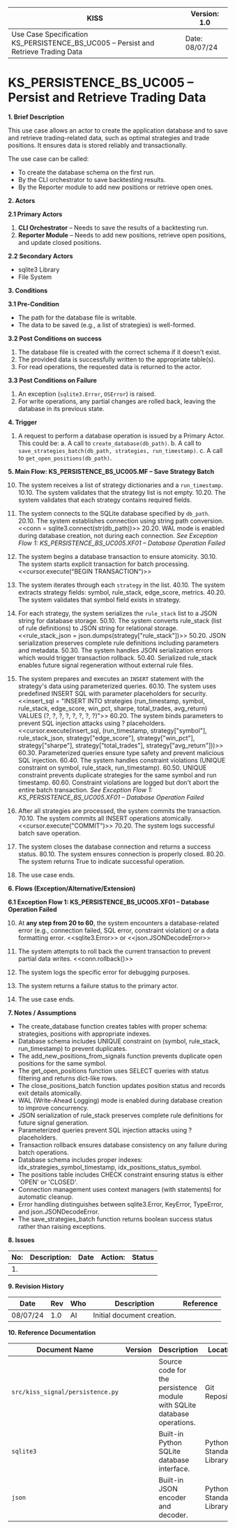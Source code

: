 | KISS | Version: 1.0 |
|---|---|
| Use Case Specification KS_PERSISTENCE_BS_UC005 – Persist and Retrieve Trading Data | Date: 08/07/24 |

# KS_PERSISTENCE_BS_UC005 – Persist and Retrieve Trading Data

**1. Brief Description**

This use case allows an actor to create the application database and to save and retrieve trading-related data, such as optimal strategies and trade positions. It ensures data is stored reliably and transactionally.

The use case can be called:
- To create the database schema on the first run.
- By the CLI orchestrator to save backtesting results.
- By the Reporter module to add new positions or retrieve open ones.

**2. Actors**

**2.1 Primary Actors**
1. **CLI Orchestrator** – Needs to save the results of a backtesting run.
2. **Reporter Module** – Needs to add new positions, retrieve open positions, and update closed positions.

**2.2 Secondary Actors**
- sqlite3 Library
- File System

**3. Conditions**

**3.1 Pre-Condition**
- The path for the database file is writable.
- The data to be saved (e.g., a list of strategies) is well-formed.

**3.2 Post Conditions on success**
1. The database file is created with the correct schema if it doesn't exist.
2. The provided data is successfully written to the appropriate table(s).
3. For read operations, the requested data is returned to the actor.

**3.3 Post Conditions on Failure**
1. An exception (`sqlite3.Error`, `OSError`) is raised.
2. For write operations, any partial changes are rolled back, leaving the database in its previous state.

**4. Trigger**

1. A request to perform a database operation is issued by a Primary Actor. This could be:
    a. A call to `create_database(db_path)`.
    b. A call to `save_strategies_batch(db_path, strategies, run_timestamp)`.
    c. A call to `get_open_positions(db_path)`.

**5. Main Flow: KS_PERSISTENCE_BS_UC005.MF – Save Strategy Batch**

10. The system receives a list of strategy dictionaries and a `run_timestamp`.
    10.10. The system validates that the strategy list is not empty.
    10.20. The system validates that each strategy contains required fields.

20. The system connects to the SQLite database specified by `db_path`.
    20.10. The system establishes connection using string path conversion.
    <<conn = sqlite3.connect(str(db_path))>>
    20.20. WAL mode is enabled during database creation, not during each connection.
    *See Exception Flow 1: KS_PERSISTENCE_BS_UC005.XF01 – Database Operation Failed*

30. The system begins a database transaction to ensure atomicity.
    30.10. The system starts explicit transaction for batch processing.
    <<cursor.execute("BEGIN TRANSACTION")>>

40. The system iterates through each `strategy` in the list.
    40.10. The system extracts strategy fields: symbol, rule_stack, edge_score, metrics.
    40.20. The system validates that symbol field exists in strategy.

50. For each strategy, the system serializes the `rule_stack` list to a JSON string for database storage.
    50.10. The system converts rule_stack (list of rule definitions) to JSON string for relational storage.
    <<rule_stack_json = json.dumps(strategy["rule_stack"])>>
    50.20. JSON serialization preserves complete rule definitions including parameters and metadata.
    50.30. The system handles JSON serialization errors which would trigger transaction rollback.
    50.40. Serialized rule_stack enables future signal regeneration without external rule files.

60. The system prepares and executes an `INSERT` statement with the strategy's data using parameterized queries.
    60.10. The system uses predefined INSERT SQL with parameter placeholders for security.
    <<insert_sql = "INSERT INTO strategies (run_timestamp, symbol, rule_stack, edge_score, win_pct, sharpe, total_trades, avg_return) VALUES (?, ?, ?, ?, ?, ?, ?, ?)">> 
    60.20. The system binds parameters to prevent SQL injection attacks using ? placeholders.
    <<cursor.execute(insert_sql, (run_timestamp, strategy["symbol"], rule_stack_json, strategy["edge_score"], strategy["win_pct"], strategy["sharpe"], strategy["total_trades"], strategy["avg_return"]))>>
    60.30. Parameterized queries ensure type safety and prevent malicious SQL injection.
    60.40. The system handles constraint violations (UNIQUE constraint on symbol, rule_stack, run_timestamp).
    60.50. UNIQUE constraint prevents duplicate strategies for the same symbol and run timestamp.
    60.60. Constraint violations are logged but don't abort the entire batch transaction.
    *See Exception Flow 1: KS_PERSISTENCE_BS_UC005.XF01 – Database Operation Failed*

70. After all strategies are processed, the system commits the transaction.
    70.10. The system commits all INSERT operations atomically.
    <<cursor.execute("COMMIT")>>
    70.20. The system logs successful batch save operation.

80. The system closes the database connection and returns a success status.
    80.10. The system ensures connection is properly closed.
    80.20. The system returns True to indicate successful operation.

99. The use case ends.

**6. Flows (Exception/Alternative/Extension)**

**6.1 Exception Flow 1: KS_PERSISTENCE_BS_UC005.XF01 – Database Operation Failed**

10. At **any step from 20 to 60**, the system encounters a database-related error (e.g., connection failed, SQL error, constraint violation) or a data formatting error.
    <<sqlite3.Error>> or <<json.JSONDecodeError>>

20. The system attempts to roll back the current transaction to prevent partial data writes.
    <<conn.rollback()>>

30. The system logs the specific error for debugging purposes.

40. The system returns a failure status to the primary actor.

99. The use case ends.

**7. Notes / Assumptions**

- The create_database function creates tables with proper schema: strategies, positions with appropriate indexes.
- Database schema includes UNIQUE constraint on (symbol, rule_stack, run_timestamp) to prevent duplicates.
- The add_new_positions_from_signals function prevents duplicate open positions for the same symbol.
- The get_open_positions function uses SELECT queries with status filtering and returns dict-like rows.
- The close_positions_batch function updates position status and records exit details atomically.
- WAL (Write-Ahead Logging) mode is enabled during database creation to improve concurrency.
- JSON serialization of rule_stack preserves complete rule definitions for future signal generation.
- Parameterized queries prevent SQL injection attacks using ? placeholders.
- Transaction rollback ensures database consistency on any failure during batch operations.
- Database schema includes proper indexes: idx_strategies_symbol_timestamp, idx_positions_status_symbol.
- The positions table includes CHECK constraint ensuring status is either 'OPEN' or 'CLOSED'.
- Connection management uses context managers (with statements) for automatic cleanup.
- Error handling distinguishes between sqlite3.Error, KeyError, TypeError, and json.JSONDecodeError.
- The save_strategies_batch function returns boolean success status rather than raising exceptions.

**8. Issues**

| No: | Description: | Date | Action: | Status |
|---|---|---|---|---|
| 1. | | | | |

**9. Revision History**

| Date | Rev | Who | Description | Reference |
|---|---|---|---|---|
| 08/07/24 | 1.0 | AI | Initial document creation. | |

**10. Reference Documentation**

| Document Name | Version | Description | Location |
|---|---|---|---|
| `src/kiss_signal/persistence.py` | | Source code for the persistence module with SQLite database operations. | Git Repository |
| `sqlite3` | | Built-in Python SQLite database interface. | Python Standard Library |
| `json` | | Built-in JSON encoder and decoder. | Python Standard Library |
